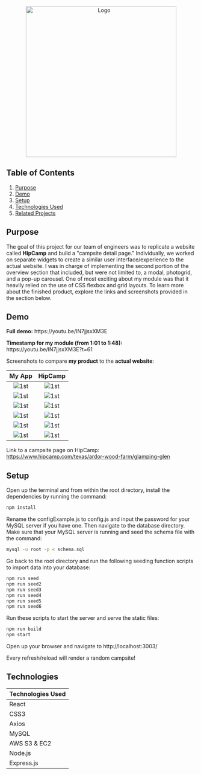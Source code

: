 <div align="center">
  <img alt="Logo" src="./screenshots/TimCamp_Logo.jpeg" width="400" />
</div>

## Table of Contents

1. [Purpose](#Purpose)
2. [Demo](#Demo)
3. [Setup](#Setup)
4. [Technologies Used](#Technologies)
5. [Related Projects](#Related)

## Purpose

The goal of this project for our team of engineers was to replicate a website called **HipCamp** and build a "campsite detail page." Individually, we worked on separate widgets to create a similar user interface/experience to the actual website. I was in charge of implementing the second portion of the overview section that included, but were not limited to, a modal, photogrid, and a pop-up carousel. One of most exciting about my module was that it heavily relied on the use of CSS flexbox and grid layouts. To learn more about the finished product, explore the links and screenshots provided in the section below.

## Demo

<p float="left"><b>Full demo:</b> https://youtu.be/IN7jjsxXM3E</p>
<p float="left"><b>Timestamp for my module (from 1:01 to 1:48):</b> https://youtu.be/IN7jjsxXM3E?t=61</p>

Screenshots to compare **my product** to the **actual website**:

| My App | HipCamp |
|:------:|:-------:|
|![1st](./screenshots/myapp1.png) | ![1st](./screenshots/hipcamp1.png)
|![1st](./screenshots/myapp2.png) | ![1st](./screenshots/hipcamp2.png)
|![1st](./screenshots/myapp3.png) | ![1st](./screenshots/hipcamp3.png)
|![1st](./screenshots/myapp4.png) | ![1st](./screenshots/hipcamp4.png)
|![1st](./screenshots/myapp5.png) | ![1st](./screenshots/hipcamp5.png)
|![1st](./screenshots/myapp6.png) | ![1st](./screenshots/hipcamp6.png)

Link to a campsite page on HipCamp: https://www.hipcamp.com/texas/ardor-wood-farm/glamping-glen

## Setup

Open up the terminal and from within the root directory, install the dependencies by running the command:

```sh
npm install
```

Rename the configExample.js to config.js and input the password for your MySQL server if you have one. Then navigate to the database directory. Make sure that your MySQL server is running and seed the schema file with the command:

```sh
mysql -u root -p < schema.sql
```

Go back to the root directory and run the following seeding function scripts to import data into your database:

```sh
npm run seed
npm run seed2
npm run seed3
npm run seed4
npm run seed5
npm run seed6
```

Run these scripts to start the server and serve the static files:

```sh
npm run build
npm start
```

Open up your browser and navigate to http://localhost:3003/

Every refresh/reload will render a random campsite!

## Technologies

| Technologies Used |
|-------------------|
| React |
| CSS3 |
| Axios |
| MySQL |
| AWS S3 & EC2 |
| Node.js |
| Express.js |